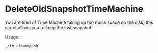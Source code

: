 # DeleteOldSnapshotTimeMachine
You are tired of Time Machine taking up too much space on the disk, this script allows you to keep the last snapshot

Usage :
```
./tm-cleanup.sh
```

